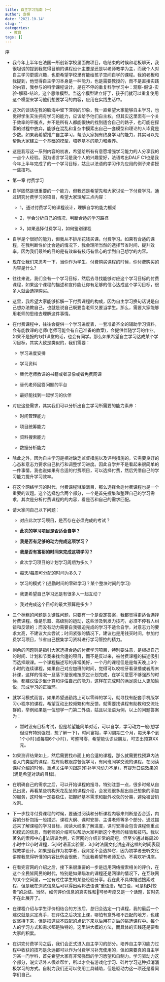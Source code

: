 ```yaml
---
title: 自主学习指南（一）
author: 宣棋
date: '2021-10-14'
slug: ''
categories:
  - 教育
tags: []
---
```

序

- 我今年上半年在法国一所创新学校里面做项目，临结束的时候和老板聊天，我很坦诚的提到我觉得目前的课程设计主要是还是以老师教学为主，而我个人对自主学习更感兴趣，也更希望学校里有能给孩子空间自学的课程。我的老板和我提到，他觉得自主学习本身是一种能力，也是需要教授的，而不是直接实践的内容，我参与的科学课程设计，是在不停的重复科学学习中：观察-假设-实验-解释-结论，这个思维模型。当这个模型建立好了，孩子们就可以重复使用这个模型来学习他们想要学习的内容，应用在实践生活中。

- 这次的谈话在我的脑海中留下深刻的印象，我一直希望大家能够自主学习，也觉得学生天生拥有学习的能力，应该给予他们自主权。但其实这里面有一个关于效率的平衡点，并不是所有人都能很快的找到适合自己的路子，也可能在探索的过程中放弃，能够在混乱和复杂中摸索出自己一套模型和理论的人毕竟是少数。如果我希望推广自主学习，帮助大家拥有终身学习的能力，其实可以先帮助大家建立一个基础的模型，培养基本的能力和素养。

- 这是我写这一系列内容的初衷，希望给所有有意愿增强学习能力的人分享我的一点个人经验。因为语言学习是我个人的兴趣爱好，法语考出DALF C1也是我今年上半年完成了的一个学习目标，姑且以法语的学习作为应用的例子来讲授一些技巧。

- 第一章 付费学习

- 自学固然是很重要的一个能力，但我还是希望先和大家讨论一下付费学习。通过研究付费学习的项目，希望大家理解三点内容：

	- 1，通过付费学习的课程设计，理解自学的能力框架

	- 2，学会分析自己的情况，判断合适的学习路径

	- 3，如果选择付费学习，如何鉴别课程

- 自学是个很好的能力，但我从不排斥花钱买课，付费学习。如果有合适的课程，在我判断性价比合适的情况下，我会理所当然的选择节省时间，提升效率。因为我们最终的目的是有效率有技巧有信心的学到自己想学的内容。

- 现在让我们来思考一下，当你作为学生，付费购买课程的时候，你付费购买的内容是什么?

- 往往来说，我们会有一个学习目标，然后去寻找能够对应这个学习目标的付费课程，如果这个课程的描述和宣传能让你有足够的信心达成这个学习目标，很多人就会选择购买。

- 这里，我希望大家能够拆解一下付费课程的构成，因为自主学习换句话说是自己想办法教自己，也就是说自己既要当老师又要当学生。那么，需要大家能够用老师的思维去理解这件事情。

- 在付费课程中，往往会提供一个学习进度表，一套准备齐全的辅助学习资料，会有能教课的老师(老师可能会有自己准备的教案)，会提供伴随学习的作业。如果不是报的1对1课堂的话，也会有同学。那么如果希望自主学习达成某个学习目标，其实大致是类似的，我们需要：

	- 学习进度安排

	- 学习资料

	- 替代老师教课的书籍或者录像或者免费网课

	- 替代老师回答问题的平台

	- 最好能找到一起学习的伙伴

- 对应这些需求，其实我们可以分析出自主学习所需要的能力素养：

	- 时间管理能力

	- 项目统筹能力

	- 资料搜索能力

	- 数据分析能力

- 除此之外，因为自主学习是相对缺乏监督措施以及评判措施的，它需要良好的心态和意志力要求自己执行和调整学习进度。因此自学并不是看起来很简单的一件事情，我也说如果有合适的付费项目，可以选择付费，然后凭借自己的学习能力提升学习效率。

- 在这个网络学习的时代，付费课程琳琅满目，那么选择合适付费课程也是一个重要的议题。这个选择包含两个部分，一个是首先搜集和整理自己的学习需求，其次是分析付费课程的的内容，看是否和自己的需求匹配。

- 请大家问自己以下问题：

	- 对应此次学习项目，是否存在必须完成的考试？

	- **此次的学习项目是否适合自学？**

	- **我是否有足够的动力完成这项学习？**

	- **我是否有富裕的时间来完成这项学习？**

	- 此次学习项目的计划学习周期为多久？

	- 每天/每周可分配的时间为多久？

	- 学习的模式？(通勤时间的零碎学习？某个整块时间的学习)

	- 我更希望自己学习还是有很多人一起互动？

	- 我对完成这个目标的最大预算是多少？

- 三个标粗的问题是关键性问题，只要有一个是否定答案，我都觉得更适合选择付费课程。像是乐器、高级别的运动，这些涉及到发力技巧，必须不停有人纠错和反馈的；而没有动力需要自我强迫完成的学习不适合自学，对意志力的要求太高，不建议大众尝试；时间紧张的情况下，建议也是用钱买时间，参加付费学习项目，节省自己搜集学习资料进行学习管控的精力。

- 剩余的问题则是指引大家选择合适的付费学习项目，特别要注意，是根据自己的时间、计划和节奏来找合适的项目，而不是反过来，被付费课程的描述吸引而选择跟课。一个课程描述写的非常美好，一个月的课程但是是每天晚上3个小时的连续课程，如果自己对应加班的时间，觉得可以咬咬牙看录播或者周末补课，这样的情况一旦落下是很难按原定计划完成，在学习意愿不够强烈的时候，都建议往少里计算和评估自己的能力，这样在完成时的满足感让人更加愉悦，形成学习的正循环。

- 就学习模式而言，如果希望通勤路上可以零碎的学习，就寻找有配套手机版学习小程序的课程，希望互动比较频繁和有反馈，就需要找课程有助教和交流社群的，举例如果是一位想学一门第二外语，姑且以法语为例，以上的问题答案为：

	- 暂时没有目标考试，但是希望能简单对话，可以自学，学习动力一般(想学但没有特别强烈，想了解一下)，时间富裕，学习周期三个月，每天半个到1个小时(或每周6个小时)，可整可零，希望能认识些朋友，可支出预算XX元。

- 如果测评结果如上，然后需要找市面上的合适的课程，那么就需要找预算内法语入门类型的课程，找有助教跟踪督促学习，有同班同学交流的课程，在阅读课程介绍的时候，重点关注学习跟踪(弥补学习动力不足)，有提升口语效果的(满足希望对话的目标)。

- 在明确自己的需求之后，可以开始课程的搜寻，特别注意一点，很多时候从自己出发，再看某些机构天花乱坠的课程介绍，会发现很多超出自己想象的添加的服务，这时候一定要稳住，把握好基本需求和额外收获的分类，避免被营销收割。

- 下一步找寻付费课程的时候，要通过阅读和分析课程内容来判断是否合适，内容的分析包括一般描述、课程大纲、课时安排、主讲老师等多个部分。通过描述来了解课程的学习目标，阅读大纲来了解进度，课时安排会包含课程侧重点和模式的信息，而老师的介绍可以帮助大家判断这个老师的经验和技巧。我以著名的索邦中心法语课为例，它官网的介绍非常的简短，但至少通过每周20小时中12小时课程，5小时语音实验室，3小时法国文化讲座课这样的时间表窥探教学设计。如果是我作为初学者，我肯定不会选择它，因为初学者去听文化讲座我觉得听懂的内容比例会很低，而且我希望有老师互动，不喜欢听讲座。

- 在看完官网的介绍之后，接下来很重要的一步是运用网络搜索相关的评价，在这个全民皆网民的时代，特别是如果瞄准的课程还是网课的情况下，在互联网的某个空间里，一定有过往学生的某些经验分享。我在此不具体描述搜索过程，但是我在浏览信息后可以得出索邦法语课”重语法，轻口语，可是相对较贵“的总结。当然，如何评价信息的真实性和可参考度又是一个话题，暂时先不在此展开了。

- 在课程介绍与学生评价相结合的方法后，总归会选定一门课程，我的最后一个建议就是买定离手，在评估之后决定上课，哪怕有意外和不匹配的地方，也建议坚持下来，但是把这些不匹配的点记下来以后用在之后的挑选课程中。每个人的学习方式和需求都是独特的，这里讲大概的方法，而具体的实践还是要看大家的积累。

- 在讲完付费学习之后，我们会正式进入自主学习的部分。培养自主学习能力过程中收获的技巧是永远都可以作为付费学习补充使用的，但如果要真的自主学习某一门学科，首先希望大家有非常强烈的学习愿望和自制力。学习驱动力这个部分，说实话外人很难帮忙，所以才会有游戏化学习、碎片学习这种抵消消极学习的方式。自制力我们还可以使用工具辅助，但是驱动力这一项还是看同学们自己。